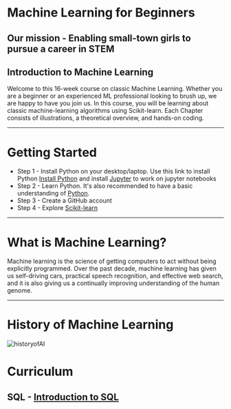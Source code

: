 # Machine Learning for Beginners
## Our mission - Enabling small-town girls to pursue a career in STEM

## Introduction to Machine Learning
Welcome to this 16-week course on classic Machine Learning. Whether you are a beginner or an experienced ML professional looking to brush up, we are happy to have you join us. In this course, you will be learning about classic machine-learning algorithms using Scikit-learn. Each Chapter consists of illustrations, a theoretical overview, and hands-on coding.

_______________________________________________________________________________________________________________________________________________________________________________________________

# Getting Started

* Step 1 - Install Python on your desktop/laptop. Use this link to install Python [Install Python](https://www.python.org/about/gettingstarted/) and install [Jupyter](https://jupyter.org/install) to work on jupyter notebooks
* Step 2 - Learn Python. It's also recommended to have a basic understanding of [Python](https://www.learnpython.org/).
* Step 3 - Create a GitHub account
* Step 4 - Explore [Scikit-learn](https://scikit-learn.org/stable/user_guide.html)

_______________________________________________________________________________________________________________________________________________________________________________________________

# What is Machine Learning?

Machine learning is the science of getting computers to act without being explicitly programmed. Over the past decade, machine learning has given us self-driving cars, practical speech recognition, and effective web search, and it is also giving us a continually improving understanding of the human genome.

_______________________________________________________________________________________________________________________________________________________________________________________________

# History of Machine Learning

![historyofAI](https://github.com/Squirrels-tech/Machine-Learning-for-Beginners/assets/20395827/a9f9eaef-8920-4505-b19f-c756eb7ae19d)


# Curriculum
## SQL - [Introduction to SQL](https://github.com/Squirrels-tech/Machine-Learning-for-Beginners/blob/main/SQL/SQL_PART1.pdf)






